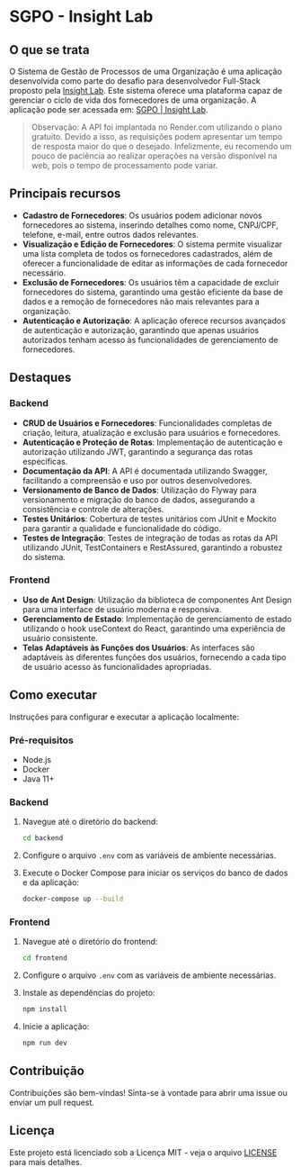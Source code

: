 # SGPO - Insight Lab

## O que se trata

O Sistema de Gestão de Processos de uma Organização é uma aplicação desenvolvida como parte do desafio para desenvolvedor Full-Stack proposto pela [Insight Lab](https://www.insightlab.ufc.br/). Este sistema oferece uma plataforma capaz de gerenciar o ciclo de vida dos fornecedores de uma organização. A aplicação pode ser acessada em: [SGPO | Insight Lab]().

> Observação: A API foi implantada no Render.com utilizando o plano gratuito. Devido a isso, as requisições podem apresentar um tempo de resposta maior do que o desejado. Infelizmente, eu recomendo um pouco de paciência ao realizar operações na versão disponível na web, pois o tempo de processamento pode variar.

## Principais recursos

- **Cadastro de Fornecedores**: Os usuários podem adicionar novos fornecedores ao sistema, inserindo detalhes como nome, CNPJ/CPF, telefone, e-mail, entre outros dados relevantes.
- **Visualização e Edição de Fornecedores**: O sistema permite visualizar uma lista completa de todos os fornecedores cadastrados, além de oferecer a funcionalidade de editar as informações de cada fornecedor necessário.
- **Exclusão de Fornecedores**: Os usuários têm a capacidade de excluir fornecedores do sistema, garantindo uma gestão eficiente da base de dados e a remoção de fornecedores não mais relevantes para a organização.
- **Autenticação e Autorização**: A aplicação oferece recursos avançados de autenticação e autorização, garantindo que apenas usuários autorizados tenham acesso às funcionalidades de gerenciamento de fornecedores.

## Destaques

### Backend

- **CRUD de Usuários e Fornecedores**: Funcionalidades completas de criação, leitura, atualização e exclusão para usuários e fornecedores.
- **Autenticação e Proteção de Rotas**: Implementação de autenticação e autorização utilizando JWT, garantindo a segurança das rotas específicas.
- **Documentação da API**: A API é documentada utilizando Swagger, facilitando a compreensão e uso por outros desenvolvedores.
- **Versionamento de Banco de Dados**: Utilização do Flyway para versionamento e migração do banco de dados, assegurando a consistência e controle de alterações.
- **Testes Unitários**: Cobertura de testes unitários com JUnit e Mockito para garantir a qualidade e funcionalidade do código.
- **Testes de Integração**: Testes de integração de todas as rotas da API utilizando JUnit, TestContainers e RestAssured, garantindo a robustez do sistema.

### Frontend

- **Uso de Ant Design**: Utilização da biblioteca de componentes Ant Design para uma interface de usuário moderna e responsiva.
- **Gerenciamento de Estado**: Implementação de gerenciamento de estado utilizando o hook useContext do React, garantindo uma experiência de usuário consistente.
- **Telas Adaptáveis às Funções dos Usuários**: As interfaces são adaptáveis às diferentes funções dos usuários, fornecendo a cada tipo de usuário acesso às funcionalidades apropriadas.

## Como executar

Instruções para configurar e executar a aplicação localmente:

### Pré-requisitos

- Node.js
- Docker
- Java 11+

### Backend

1. Navegue até o diretório do backend:

   ```bash
   cd backend
   ```

2. Configure o arquivo `.env` com as variáveis de ambiente necessárias.

3. Execute o Docker Compose para iniciar os serviços do banco de dados e da aplicação:
   ```bash
   docker-compose up --build
   ```

### Frontend

1. Navegue até o diretório do frontend:

   ```bash
   cd frontend
   ```

2. Configure o arquivo `.env` com as variáveis de ambiente necessárias.

3. Instale as dependências do projeto:

   ```bash
   npm install
   ```

4. Inicie a aplicação:
   ```bash
   npm run dev
   ```

## Contribuição

Contribuições são bem-vindas! Sinta-se à vontade para abrir uma issue ou enviar um pull request.

## Licença

Este projeto está licenciado sob a Licença MIT - veja o arquivo [LICENSE](LICENSE) para mais detalhes.
